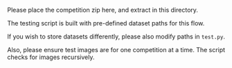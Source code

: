 Please place the competition zip here, and extract in this directory. 

The testing script is built with pre-defined dataset paths for this flow.

If you wish to store datasets differently, please also modify paths in ```test.py```.

Also, please ensure test images are for one competition at a time. The script checks for images recursively.
